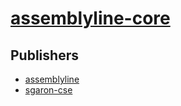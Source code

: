 # [assemblyline-core](https://pypi.org/project/assemblyline-core)



## Publishers
- [assemblyline](https://pypi.org/user/assemblyline)
- [sgaron-cse](https://pypi.org/user/sgaron-cse)

